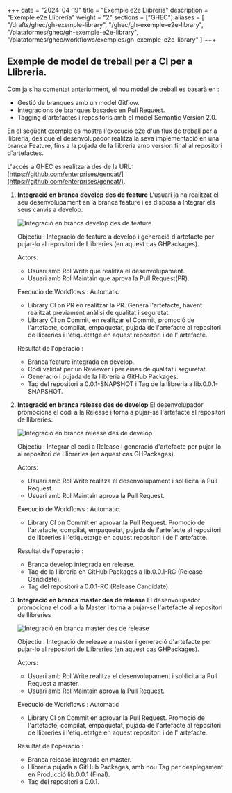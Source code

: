 
+++
date         = "2024-04-19"
title        = "Exemple e2e Llibreria"
description  = "Exemple e2e Llibrería"
weight      = "2"
sections    = ["GHEC"]
aliases = [
    "/drafts/ghec/gh-exemple-library",
    "/ghec/gh-exemple-e2e-library",
    "/plataformes/ghec/gh-exemple-e2e-library",
    "/plataformes/ghec/workflows/exemples/gh-exemple-e2e-library"
]
+++

## Exemple de model de treball per a CI per a Llibreria.

Com ja s'ha comentat anteriorment, el nou model de treball es basarà en :
   + Gestió de branques amb un model Gitflow.
   + Integracions de branques basades en Pull Request.
   + Tagging d'artefactes i repositoris amb el model Semantic Version 2.0.

   En el següent exemple es mostra l'execució e2e d'un flux de treball per a llibreria, des que el desenvolupador realitza la seva implementació en una branca Feature, fins a la pujada de la llibreria amb version final al repositori d'artefactes.
      
   L'accés a GHEC es realitzarà des de la URL:  [https://github.com/enterprises/gencat/](https://github.com/enterprises/gencat/).

   
  1. **Integració en branca develop des de feature**
      L'usuari ja ha realitzat el seu desenvolupament en la branca feature i es disposa a Integrar els seus canvis a develop.
         
      ![Integració en branca develop des de feature](/images/GHEC/gh_ejemplo_llibreria_e2e_step1.png)

            
      Objectiu : Integració de feature a develop i generació d'artefacte per pujar-lo al repositori de Llibreries (en aquest cas GHPackages).

      Actors:
      * Usuari amb Rol Write que realitza el desenvolupament.
      * Usuari amb Rol Maintain que aprova la Pull Request(PR).
            
      Execució de Workflows : Automàtic
      * Library CI on PR en realitzar la PR.  Genera l'artefacte, havent realitzat prèviament anàlisi de qualitat i seguretat.
      * Library CI on Commit, en realitzar el Commit, promoció de l'artefacte, compilat, empaquetat, pujada de l'artefacte al repositori de llibreries i l'etiquetatge en aquest repositori i de l' artefacte.
            
      Resultat de l'operació :
      * Branca feature integrada en develop.
      * Codi validat per un Reviewer i per eines de qualitat i seguretat.
      * Generació i pujada de la llibreria a GitHub Packages.
      * Tag del repositori a 0.0.1-SNAPSHOT i Tag de la llibreria a lib.0.0.1-SNAPSHOT.

  2. **Integració en branca release des de develop**
      El desenvolupador promociona el codi a la Release i torna a pujar-se l'artefacte al repositori de llibreries.

      ![Integració en branca release des de develop](/images/GHEC/gh_ejemplo_llibreria_e2e_step2.png)

      Objectiu : Integrar el codi a Release i generació d'artefacte per pujar-lo al repositori de Llibreries (en aquest cas GHPackages).

      Actors:
      * Usuari amb Rol Write realitza el desenvolupament i sol·licita la Pull Request.
      * Usuari amb Rol Maintain aprova la Pull Request.

      Execució de Workflows : Automàtic.
      * Library CI on Commit en aprovar la Pull Request. Promoció de l'artefacte, compilat, empaquetat, pujada de l'artefacte al repositori de llibreries i l'etiquetatge en aquest repositori i de l' artefacte.
            
      Resultat de l'operació :
      * Branca develop integrada en release.
      * Tag de la llibreria en GitHub Packages a lib.0.0.1-RC (Release Candidate).
      * Tag del repositori a 0.0.1-RC (Release Candidate).
            
 5. **Integració en branca master des de release**
      El desenvolupador promociona el codi a la Master i torna a pujar-se l'artefacte al repositori de llibreries

      ![Integració en branca master des de release](/images/GHEC/gh_ejemplo_llibreria_e2e_step3.png)

      Objectiu : Integració de release a master i generació d'artefacte per pujar-lo al repositori de Llibreries (en aquest cas GHPackages).

      Actors:
      * Usuari amb Rol Write realitza el desenvolupament i sol·licita la Pull Request a màster.
      * Usuari amb Rol Maintain aprova la Pull Request.

      Execució de Workflows : Automàtic
      * Library CI on Commit en aprovar la Pull Request. Promoció de l'artefacte, compilat, empaquetat, pujada de l'artefacte al repositori de llibreries i l'etiquetatge en aquest repositori i de l' artefacte.
            
      Resultat de l'operació :
      * Branca release integrada en master.
      * Llibreria pujada a GitHub Packages, amb nou Tag per desplegament en Producció lib.0.0.1 (Final).
      * Tag del repositori a 0.0.1.
      